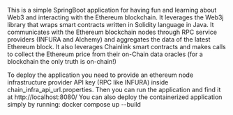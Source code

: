 This is a simple SpringBoot application for having fun and learning about Web3 and interacting with the Ethereum blockchain. 
It leverages the Web3j library that wraps smart contracts written in Solidity language in Java.
It communicates with the Ethereum blockchain nodes through RPC service providers (INFURA and Alchemy) and aggregates the data of the latest Ethereum block. 
It also leverages Chainlink smart contracts and makes calls to collect the Ethereum price from their on-Chain data oracles (for a blockchain the only truth is on-chain!) 

To deploy the application you need to provide an ethereum node infrastructure provider API key (RPC like INFURA) inside chain_infra_api_url.properties.
Then you can run the application and find it at http://localhost:8080/ 
You can also deploy the containerized application simply by running: docker compose up --build 
